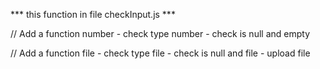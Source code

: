 

*** this function in file checkInput.js ***


// Add a function number
    - check type number
    - check is null and empty



// Add a function file
    - check type file
    - check is null and file
    - upload file
